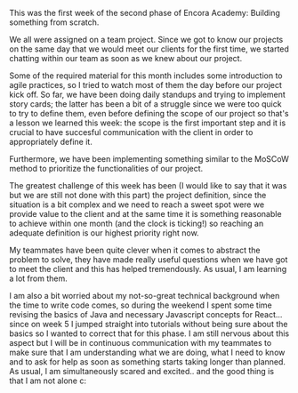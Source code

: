 This was the first week of the second phase of Encora Academy: Building something from scratch. 

We all were assigned on a team project. Since we got to know our projects on the same day that we would meet our clients for the first time, we started chatting within our team as soon as we knew about our project. 

Some of the required material for this month includes some introduction to agile practices, so I tried to watch most of them the day before our project kick off. So far, we have been doing daily standups and trying to implement story cards; the latter has been a bit of a struggle since we were too quick to try to define them, even before defining the scope of our project so that's a lesson we learned this week: the scope is the first important step and it is crucial to have succesful communication with the client in order to appropriately define it.

Furthermore, we have been implementing something similar to the MoSCoW method to prioritize the functionalities of our project. 

The greatest challenge of this week has been (I would like to say that it was but we are still not done with this part) the project definition, since the situation is a bit complex and we need to reach a sweet spot were we provide value to the client and at the same time it is something reasonable to achieve within one month (and the clock is ticking!) so reaching an adequate definition is our highest priority right now.

My teammates have been quite clever when it comes to abstract the problem to solve, they have made really useful questions when we have got to meet the client and this has helped tremendously. As usual, I am learning a lot from them. 

I am also a bit worried about my not-so-great technical background when the time to write code comes, so during the weekend I spent some time revising the basics of Java and necessary Javascript concepts for React... since on week 5 I jumped straight into tutorials without being sure about the basics so I wanted to correct that for this phase. I am still nervous about this aspect but I will be in continuous communication with my teammates to make sure that I am understanding what we are doing, what I need to know and to ask for help as soon as something starts taking longer than planned. As usual, I am simultaneously scared and excited.. and the good thing is that I am not alone c:
